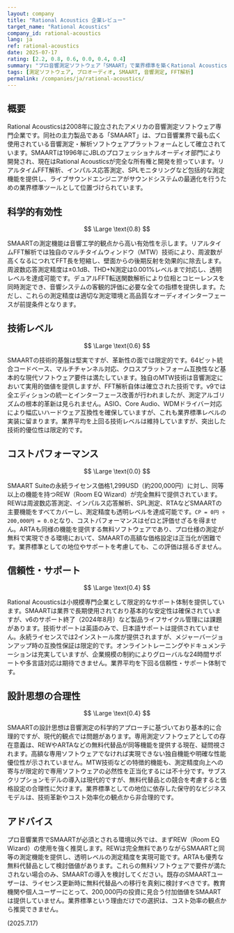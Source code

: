 ```yaml
---
layout: company
title: "Rational Acoustics 企業レビュー"
target_name: "Rational Acoustics"
company_id: rational-acoustics
lang: ja
ref: rational-acoustics
date: 2025-07-17
rating: [2.2, 0.8, 0.6, 0.0, 0.4, 0.4]
summary: "プロ音響測定ソフトウェア「SMAART」で業界標準を築くRational Acoustics。技術レベルは高いものの、代替可能な無料ソフトウェアの存在によりコストパフォーマンスは実質的にゼロと評価される。"
tags: [測定ソフトウェア, プロオーディオ, SMAART, 音響測定, FFT解析]
permalink: /companies/ja/rational-acoustics/
---
```


## 概要

Rational Acousticsは2008年に設立されたアメリカの音響測定ソフトウェア専門企業です。同社の主力製品である「SMAART」は、プロ音響業界で最も広く使用されている音響測定・解析ソフトウェアプラットフォームとして確立されています。SMAARTは1996年にJBLのプロフェッショナルオーディオ部門により開発され、現在はRational Acousticsが完全な所有権と開発を担っています。リアルタイムFFT解析、インパルス応答測定、SPLモニタリングなど包括的な測定機能を提供し、ライブサウンドエンジニアがサウンドシステムの最適化を行うための業界標準ツールとして位置づけられています。

## 科学的有効性

$$ \Large \text{0.8} $$

SMAARTの測定機能は音響工学的観点から高い有効性を示します。リアルタイムFFT解析では独自のマルチタイムウィンドウ（MTW）技術により、周波数が高くなるにつれてFFT長を短縮し、壁面からの後期反射を効果的に除去します。周波数応答測定精度は±0.1dB、THD+N測定は0.001%レベルまで対応し、透明レベルを達成可能です。デュアルFFT転送関数解析により位相とコヒーレンスを同時測定でき、音響システムの客観的評価に必要な全ての指標を提供します。ただし、これらの測定精度は適切な測定環境と高品質なオーディオインターフェースが前提条件となります。

## 技術レベル

$$ \Large \text{0.6} $$

SMAARTの技術的基盤は堅実ですが、革新性の面では限定的です。64ビット統合コードベース、マルチチャンネル対応、クロスプラットフォーム互換性など基本的な現代ソフトウェア要件は満たしています。独自のMTW技術は音響測定において実用的価値を提供しますが、FFT解析自体は確立された技術です。v9では全エディションの統一とインターフェース改善が行われましたが、測定アルゴリズムの根本的革新は見られません。ASIO、Core Audio、WDMドライバー対応により幅広いハードウェア互換性を確保していますが、これも業界標準レベルの実装に留まります。業界平均を上回る技術レベルは維持していますが、突出した技術的優位性は限定的です。

## コストパフォーマンス

$$ \Large \text{0.0} $$

SMAART Suiteの永続ライセンス価格1,299USD（約200,000円）に対し、同等以上の機能を持つREW（Room EQ Wizard）が完全無料で提供されています。REWは周波数応答測定、インパルス応答解析、SPL測定、RTAなどSMAARTの主要機能をすべてカバーし、測定精度も透明レベルを達成可能です。`CP = 0円 ÷ 200,000円 = 0.0`となり、コストパフォーマンスはゼロと評価せざるを得ません。ARTAも同様の機能を提供する無料ソフトウェアであり、プロ仕様の測定が無料で実現できる環境において、SMAARTの高額な価格設定は正当化が困難です。業界標準としての地位やサポートを考慮しても、この評価は揺るぎません。

## 信頼性・サポート

$$ \Large \text{0.4} $$

Rational Acousticsは小規模専門企業として限定的なサポート体制を提供しています。SMAARTは業界で長期使用されており基本的な安定性は確保されていますが、v6のサポート終了（2024年8月）など製品ライフサイクル管理には課題があります。技術サポートは英語のみで、日本語サポートは提供されていません。永続ライセンスでは2インストール席が提供されますが、メジャーバージョンアップ時の互換性保証は限定的です。オンライントレーニングやドキュメンテーションは充実していますが、企業規模の制約によりグローバルな24時間サポートや多言語対応は期待できません。業界平均を下回る信頼性・サポート体制です。

## 設計思想の合理性

$$ \Large \text{0.4} $$

SMAARTの設計思想は音響測定の科学的アプローチに基づいており基本的に合理的ですが、現代的観点では問題があります。専用測定ソフトウェアとしての存在意義は、REWやARTAなどの無料代替品が同等機能を提供する現在、疑問視されます。高額な専用ソフトウェアでなければ実現できない独自機能や明確な性能優位性が示されていません。MTW技術などの特徴的機能も、測定精度向上への寄与が限定的で専用ソフトウェアの必然性を正当化するには不十分です。サブスクリプションモデルの導入は現代的ですが、無料代替品との競合を考慮すると価格設定の合理性に欠けます。業界標準としての地位に依存した保守的なビジネスモデルは、技術革新やコスト効率化の観点から非合理的です。

## アドバイス

プロ音響業界でSMAARTが必須とされる環境以外では、まずREW（Room EQ Wizard）の使用を強く推奨します。REWは完全無料でありながらSMAARTと同等の測定機能を提供し、透明レベルの測定精度を実現可能です。ARTAも優秀な無料代替品として検討価値があります。これらの無料ソフトウェアで要件が満たされない場合のみ、SMAARTの導入を検討してください。既存のSMAARTユーザーは、ライセンス更新時に無料代替品への移行を真剣に検討すべきです。教育機関や個人ユーザーにとって、200,000円の投資に見合う付加価値をSMAARTは提供していません。業界標準という理由だけでの選択は、コスト効率の観点から推奨できません。

(2025.7.17)
